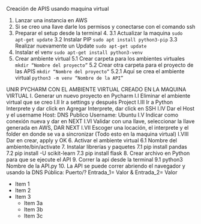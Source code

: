 Creación de APIS usando maquina virtual

1. Lanzar una instancia en AWS 
2. Si se creo una llave darle los permisos y conectarse con el comando ssh
3. Preparar el setup desde la terminal
	4. 3.1 Actualizar la maquina `sudo apt-get update`
	3.2 Instalar PIP `sudo apt install python3-pip`
	3.3 Realizar nuevamente un Update `sudo apt-get update`
5. Instalar el venv `sudo apt-get install python3-venv`
6. Crear ambiente virtual
	5.1 Crear carpeta para los ambientes virtuales `mkdir “Nombre del proyecto”`
	5.2 Crear otra carpeta para el proyecto de las APIS `mkdir “Nombre del proyecto”`
		5.2.1 Aquí se crea el ambiente virtual `python3 -m venv “Nombre de la API”`

UNIR PYCHARM CON EL AMBIENTE VIRTUAL CREADO EN LA MAQUINA VIRTUAL
I. Generar un nuevo proyecto en Pycharm
	I.I Eliminar el ambiente virtual que se creo
	I.II Ir a settings y después Project
	I.III Ir a Python Interprete y dar click en Agregar Interprete, dar click en SSH
	I.IV Dar el Host y el username Host: DNS Publico Username: Ubuntu
	I.V Indicar como conexión nueva y dar en NEXT
	I.VI Validar con una llave, seleccionar la llave generada en AWS, DAR NEXT
	I.VII Escoger una locación, el interprete y el folder en donde se va a sincronizar (Todo esto en la maquina virtual)
	I.VIII Dar en crear, apply y OK
6. Activar el ambiente virtual
	6.1 Nombre del ambiente/bin/activate
7. Instalar librerías y paquetes
	7.1 pip install pandas
	7.2 pip install -U scikit-learn
	7.3 pip install flask
8. Crear archivo en Python para que se ejecute el API
9. Correr la api desde la terminal
	9.1 python3 Nombre de la API.py
10. La API se puede correr abriendo el navegador y usando la DNS Pública: Puerto/? Entrada_1= Valor & Entrada_2= Valor 

* Item 1
* Item 2
* Item 3
    * Item 3a
    * Item 3b
    * Item 3c
